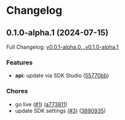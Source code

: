 # Changelog

## 0.1.0-alpha.1 (2024-07-15)

Full Changelog: [v0.0.1-alpha.0...v0.1.0-alpha.1](https://github.com/ImpromptAI/openplugin-python-sdk/compare/v0.0.1-alpha.0...v0.1.0-alpha.1)

### Features

* **api:** update via SDK Studio ([55770bb](https://github.com/ImpromptAI/openplugin-python-sdk/commit/55770bb007724e310de23bd96b24d4761f0f1583))


### Chores

* go live ([#1](https://github.com/ImpromptAI/openplugin-python-sdk/issues/1)) ([a773811](https://github.com/ImpromptAI/openplugin-python-sdk/commit/a7738118718f0b24edb4896e45d80437d9793d52))
* update SDK settings ([#3](https://github.com/ImpromptAI/openplugin-python-sdk/issues/3)) ([3890935](https://github.com/ImpromptAI/openplugin-python-sdk/commit/3890935e87c212ba4fe912499c28c95cb506486d))
